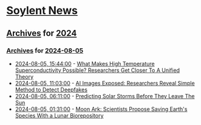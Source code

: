 # [Soylent News](../../../README.md)

## [Archives](../../index.md) for [2024](../index.md)

### [Archives](../../index.md) for [2024-08-05](index.md)

* [2024-08-05, 15:44:00](https://soylentnews.org/article.pl?sid=24/08/04/0140255&from=rss) - [What Makes High Temperature Superconductivity Possible? Researchers Get Closer To A Unified Theory](https://soylentnews.org/article.pl?sid=24/08/04/0140255&from=rss)
* [2024-08-05, 11:03:00](https://soylentnews.org/article.pl?sid=24/08/04/1416228&from=rss) - [AI Images Exposed: Researchers Reveal Simple Method to Detect Deepfakes](https://soylentnews.org/article.pl?sid=24/08/04/1416228&from=rss)
* [2024-08-05, 06:11:00](https://soylentnews.org/article.pl?sid=24/08/04/0119253&from=rss) - [Predicting Solar Storms Before They Leave The Sun](https://soylentnews.org/article.pl?sid=24/08/04/0119253&from=rss)
* [2024-08-05, 01:31:00](https://soylentnews.org/article.pl?sid=24/08/04/1412229&from=rss) - [Moon Ark: Scientists Propose Saving Earth's Species With a Lunar Biorepository](https://soylentnews.org/article.pl?sid=24/08/04/1412229&from=rss)
